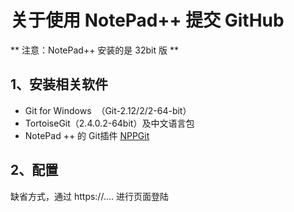# 关于使用 NotePad++ 提交 GitHub

** 注意：NotePad++ 安装的是 32bit 版 **
## 1、安装相关软件

- Git for Windows  （Git-2.12/2/2-64-bit）
- TortoiseGit（2.4.0.2-64bit）及中文语言包
- NotePad ++ 的 Git插件 [NPPGit](https://forum.lowyat.net/index.php?s=813777532e8da2a3789f63ae43c8fbc2&act=Attach&type=post&id=1486188)

## 2、配置

缺省方式，通过 https://.... 进行页面登陆




